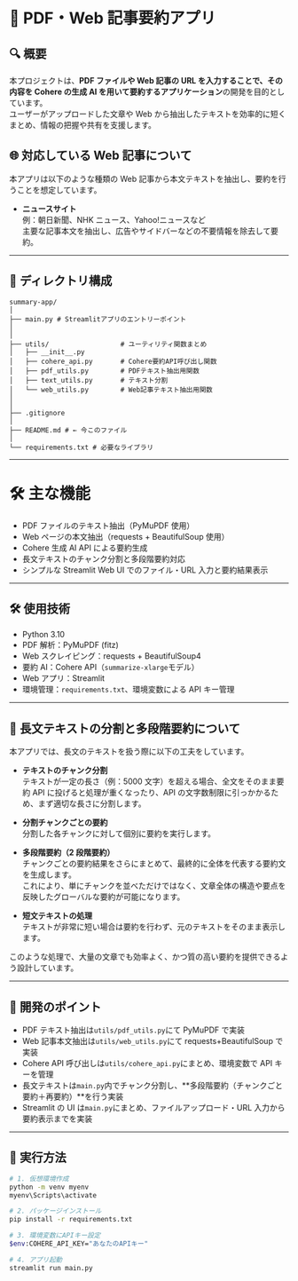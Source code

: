 # 📘 PDF・Web 記事要約アプリ

## 🔍 概要

本プロジェクトは、**PDF ファイルや Web 記事の URL を入力することで、その内容を Cohere の生成 AI を用いて要約するアプリケーション**の開発を目的としています。  
ユーザーがアップロードした文章や Web から抽出したテキストを効率的に短くまとめ、情報の把握や共有を支援します。

## 🌐 対応している Web 記事について

本アプリは以下のような種類の Web 記事から本文テキストを抽出し、要約を行うことを想定しています。

- **ニュースサイト**  
  例：朝日新聞、NHK ニュース、Yahoo!ニュースなど  
  主要な記事本文を抽出し、広告やサイドバーなどの不要情報を除去して要約。

---

## 📁 ディレクトリ構成

```
summary-app/
│
├── main.py # Streamlitアプリのエントリーポイント
│
│
├── utils/                  # ユーティリティ関数まとめ
│   ├── __init__.py
│   ├── cohere_api.py       # Cohere要約API呼び出し関数
│   ├── pdf_utils.py        # PDFテキスト抽出用関数
│   ├── text_utils.py       # テキスト分割
│   └── web_utils.py        # Web記事テキスト抽出用関数
│
│
├── .gitignore
│
├── README.md # ← 今このファイル
│
└── requirements.txt # 必要なライブラリ
```

---

# 🛠️ 主な機能

- PDF ファイルのテキスト抽出（PyMuPDF 使用）
- Web ページの本文抽出（requests + BeautifulSoup 使用）
- Cohere 生成 AI API による要約生成
- 長文テキストのチャンク分割と多段階要約対応
- シンプルな Streamlit Web UI でのファイル・URL 入力と要約結果表示

---

## 🛠 使用技術

- Python 3.10
- PDF 解析：PyMuPDF (fitz)
- Web スクレイピング：requests + BeautifulSoup4
- 要約 AI：Cohere API（`summarize-xlarge`モデル）
- Web アプリ：Streamlit
- 環境管理：`requirements.txt`、環境変数による API キー管理

---

## 🧠 長文テキストの分割と多段階要約について

本アプリでは、長文のテキストを扱う際に以下の工夫をしています。

- **テキストのチャンク分割**  
  テキストが一定の長さ（例：5000 文字）を超える場合、全文をそのまま要約 API に投げると処理が重くなったり、API の文字数制限に引っかかるため、まず適切な長さに分割します。

- **分割チャンクごとの要約**  
  分割した各チャンクに対して個別に要約を実行します。

- **多段階要約（2 段階要約）**  
  チャンクごとの要約結果をさらにまとめて、最終的に全体を代表する要約文を生成します。  
  これにより、単にチャンクを並べただけではなく、文章全体の構造や要点を反映したグローバルな要約が可能になります。

- **短文テキストの処理**  
  テキストが非常に短い場合は要約を行わず、元のテキストをそのまま表示します。

このような処理で、大量の文章でも効率よく、かつ質の高い要約を提供できるよう設計しています。

---

## 📌 開発のポイント

- PDF テキスト抽出は`utils/pdf_utils.py`にて PyMuPDF で実装
- Web 記事本文抽出は`utils/web_utils.py`にて requests+BeautifulSoup で実装
- Cohere API 呼び出しは`utils/cohere_api.py`にまとめ、環境変数で API キーを管理
- 長文テキストは`main.py`内でチャンク分割し、**多段階要約（チャンクごと要約＋再要約）**を行う実装
- Streamlit の UI は`main.py`にまとめ、ファイルアップロード・URL 入力から要約表示までを実装

---

## 📌 実行方法

```bash
# 1. 仮想環境作成
python -m venv myenv
myenv\Scripts\activate

# 2. パッケージインストール
pip install -r requirements.txt

# 3. 環境変数にAPIキー設定
$env:COHERE_API_KEY="あなたのAPIキー"

# 4. アプリ起動
streamlit run main.py
```
